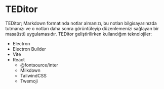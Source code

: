 # TEDitor

TEDitor; Markdown formatında notlar almanızı, bu notları bilgisayarınızda tutmanızı ve o notları daha sonra görüntüleyip düzenlemenizi sağlayan bir masaüstü uygulamasıdır.
TEDitor geliştirilirken kullandığım teknolojiler:


- Electron
- Electron Builder
- Vite
- React
  - @fontsource/inter
  - Milkdown
  - TailwindCSS
  - Twemoji
